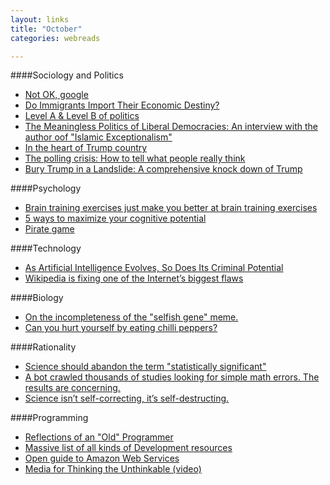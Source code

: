 ```yaml
---
layout: links
title: "October"
categories: webreads

---
```


####Sociology and Politics
  * [Not OK, google](https://techcrunch.com/2016/10/05/not-ok-google/)
  * [Do Immigrants Import Their Economic Destiny?](http://evonomics.com/do-immigrants-import-their-economic-destiny-garrett-jones/)
  * [Level A & Level B of politics](https://www.facebook.com/yudkowsky/posts/10154650743819228)
  * [The Meaningless Politics of Liberal Democracies: An interview with the author oof "Islamic Exceptionalism"](http://www.theatlantic.com/international/archive/2016/06/the-meaningless-politics-of-liberal-democracies/486089/)
  * [In the heart of Trump country](http://www.newyorker.com/magazine/2016/10/10/in-the-heart-of-trump-country)
  * [The polling crisis: How to tell what people really think](http://www.nature.com/news/the-polling-crisis-how-to-tell-what-people-really-think-1.20815)
  * [Bury Trump in a Landslide: A comprehensive knock down of Trump](http://interactive.nydailynews.com/2016/10/daily-news-editorial-bury-trump-in-landslide/)
 

####Psychology
  * [Brain training exercises just make you better at brain training exercises](https://digest.bps.org.uk/2016/10/07/brain-training-exercises-just-make-you-better-at-brain-training-exercises/)
  * [5 ways to maximize your cognitive potential](https://blogs.scientificamerican.com/guest-blog/you-can-increase-your-intelligence-5-ways-to-maximize-your-cognitive-potential/)
  * [Pirate game](https://en.wikipedia.org/wiki/Pirate_game)

####Technology
  * [As Artificial Intelligence Evolves, So Does Its Criminal Potential](http://www.nytimes.com/2016/10/24/technology/artificial-intelligence-evolves-with-its-criminal-potential.html)
  * [Wikipedia is fixing one of the Internet’s biggest flaws](https://www.washingtonpost.com/news/wonk/wp/2016/10/25/somethings-terribly-wrong-with-the-internet-and-wikipedia-might-be-able-to-fix-it/)

####Biology
  * [On the incompleteness of the "selfish gene" meme.](https://aeon.co/essays/the-selfish-gene-is-a-great-meme-too-bad-it-s-so-wrong)
  * [Can you hurt yourself by eating chilli peppers?](http://www.bbc.com/future/story/20161020-can-you-hurt-yourself-eating-chilli-peppers)

####Rationality
  * [Science should abandon the term "statistically significant"](https://aeon.co/essays/it-s-time-for-science-to-abandon-the-term-statistically-significant)
   * [A bot crawled thousands of studies looking for simple math errors. The results are concerning.](http://www.vox.com/science-and-health/2016/9/30/13077658/statcheck-psychology-replication)
   * [Science isn’t self-correcting, it’s self-destructing.](http://www.thenewatlantis.com/publications/saving-science)

####Programming
 * [Reflections of an "Old" Programmer](http://www.bennorthrop.com/Essays/2016/reflections-of-an-old-programmer.php)
 * [Massive list of all kinds of Development resources](https://github.com/dakaraphi/development-resources)
 * [Open guide to Amazon Web Services](https://github.com/open-guides/og-aws)
 * [Media for Thinking the Unthinkable (video)](https://vimeo.com/67076984)
